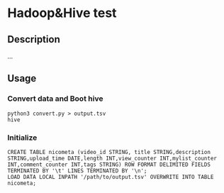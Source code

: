 Hadoop&Hive test
============================

Description
----------------------------

...

Usage
----------------------------

### Convert data and Boot hive

    python3 convert.py > output.tsv
    hive

### Initialize 

    CREATE TABLE nicometa (video_id STRING, title STRING,description STRING,upload_time DATE,length INT,view_counter INT,mylist_counter INT,comment_counter INT,tags STRING) ROW FORMAT DELIMITED FIELDS TERMINATED BY '\t' LINES TERMINATED BY '\n'; 
    LOAD DATA LOCAL INPATH '/path/to/output.tsv' OVERWRITE INTO TABLE nicometa; 

